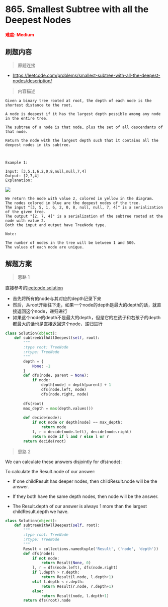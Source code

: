 # 865. Smallest Subtree with all the Deepest Nodes

**<font color=red>难度: Medium</font>**

## 刷题内容

> 原题连接

* https://leetcode.com/problems/smallest-subtree-with-all-the-deepest-nodes/description/

> 内容描述

```
Given a binary tree rooted at root, the depth of each node is the shortest distance to the root.

A node is deepest if it has the largest depth possible among any node in the entire tree.

The subtree of a node is that node, plus the set of all descendants of that node.

Return the node with the largest depth such that it contains all the deepest nodes in its subtree.

 

Example 1:

Input: [3,5,1,6,2,0,8,null,null,7,4]
Output: [2,7,4]
Explanation:
```

![](https://github.com/apachecn/LeetCode/blob/master/images/sketch1.png)

```
We return the node with value 2, colored in yellow in the diagram.
The nodes colored in blue are the deepest nodes of the tree.
The input "[3, 5, 1, 6, 2, 0, 8, null, null, 7, 4]" is a serialization of the given tree.
The output "[2, 7, 4]" is a serialization of the subtree rooted at the node with value 2.
Both the input and output have TreeNode type.

Note:

The number of nodes in the tree will be between 1 and 500.
The values of each node are unique.
```

## 解题方案

> 思路 1

直接参考的[leetcode solution](https://leetcode.com/problems/smallest-subtree-with-all-the-deepest-nodes/solution/)
- 首先将所有的node与其对应的depth记录下来
- 然后，从root开始往下走，如果一个node的depth是最大的depth的话，就直接返回这个node，递归进行
- 如果这个node的depth不是最大的depth，但是它的左孩子和右孩子的depth都最大的话也是直接返回这个node，递归进行

```python
class Solution(object):
    def subtreeWithAllDeepest(self, root):
        """
        :type root: TreeNode
        :rtype: TreeNode
        """
        depth = {
            None: -1
        }
        def dfs(node, parent = None):
            if node:
                depth[node] = depth[parent] + 1
                dfs(node.left, node)
                dfs(node.right, node)
                
        dfs(root)
        max_depth = max(depth.values())
        
        def decide(node):
            if not node or depth[node] == max_depth:
                return node
            l, r = decide(node.left), decide(node.right)
            return node if l and r else l or r
        return decide(root)
```

> 思路 2

We can calculate these answers disjointly for dfs(node):

To calculate the Result.node of our answer:

- If one childResult has deeper nodes, then childResult.node will be the answer.

- If they both have the same depth nodes, then node will be the answer.

- The Result.depth of our answer is always 1 more than the largest childResult.depth we have.

```python
class Solution(object):
    def subtreeWithAllDeepest(self, root):
        """
        :type root: TreeNode
        :rtype: TreeNode
        """
        Result = collections.namedtuple('Result', ('node', 'depth'))
        def dfs(node):
            if not node:
                return Result(None, 0)
            l, r = dfs(node.left), dfs(node.right)
            if l.depth > r.depth:
                return Result(l.node, l.depth+1)
            elif l.depth < r.depth:
                return Result(r.node, r.depth+1)
            else:
                return Result(node, l.depth+1)
        return dfs(root).node
```






















